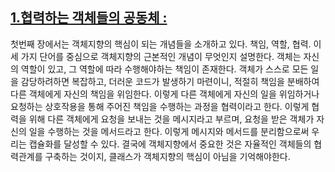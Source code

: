 
## [1.협력하는 객체들의 공동체 : ](https://github.com/noy3928/TIL/tree/main/Books/%EA%B0%9D%EC%B2%B4%EC%A7%80%ED%96%A5%EC%9D%98%20%EC%82%AC%EC%8B%A4%EA%B3%BC%20%EC%98%A4%ED%95%B4) 

첫번째 장에서는 객체지향의 핵심이 되는 개념들을 소개하고 있다. 책임, 역할, 협력. 이 세 가지 단어를 중심으로 객체지향의 근본적인 개념이 무엇인지 설명한다. 객체는 자신의 역할이 있고, 그 역할에 따라 수행해야하는 책임이 존재한다. 객체가 스스로 모든 일을 감당하려하면 복잡하고, 더러운 코드가 발생하기 마련이니, 적절히 책임을 분배하여 다른 객체에게 자신의 책임을 위임한다. 이렇게 다른 객체에게 자신의 일을 위임하거나 요청하는 상호작용을 통해 주어진 책임을 수행하는 과정을 협력이라고 한다. 이렇게 협력을 위해 다른 객체에게 요청을 보내는 것을 메시지라고 부르며, 요청을 받은 객체가 자신의 일을 수행하는 것을 메서드라고 한다. 이렇게 메시지와 메서드를 분리함으로써 우리는 캡슐화를 달성할 수 있다. 결국에 객체지향에서 중요한 것은 자율적인 객체들의 협력관계를 구축하는 것이지, 클래스가 객체지향의 핵심이 아님을 기억해야한다.   


